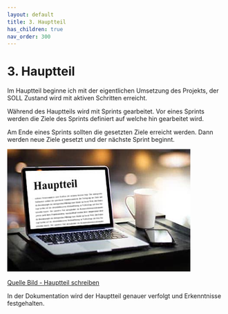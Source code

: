 ```yaml
---
layout: default
title: 3. Hauptteil
has_children: true
nav_order: 300
---
```


# 3. Hauptteil

Im Hauptteil beginne ich mit der eigentlichen Umsetzung des Projekts, der SOLL Zustand wird mit aktiven Schritten erreicht.

Während des Hauptteils wird mit Sprints gearbeitet. Vor eines Sprints werden die Ziele des Sprints definiert auf welche hin gearbeitet wird.

Am Ende eines Sprints sollten die gesetzten Ziele erreicht werden. Dann werden neue Ziele gesetzt und der nächste Sprint beginnt.

![Hauptteil schreiben](../ressources/images/general/hauptteil-schreiben.jpg)

[Quelle Bild - Hauptteil schreiben](../anhang/quellen.html#517-hauptteil-schreiben)

In der Dokumentation wird der Hauptteil genauer verfolgt und Erkenntnisse festgehalten.
